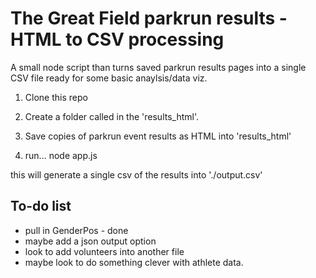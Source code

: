 # The Great Field parkrun results - HTML to CSV processing

A small node script than turns saved parkrun results pages into a single CSV file ready for some basic anaylsis/data viz.

1. Clone this repo
2. Create a folder called in the 'results_html'.
3. Save copies of parkrun event results as HTML into 'results_html'

4. run...
   node app.js

this will generate a single csv of the results into './output.csv'

## To-do list

- pull in GenderPos - done
- maybe add a json output option
- look to add volunteers into another file
- maybe look to do something clever with athlete data.

